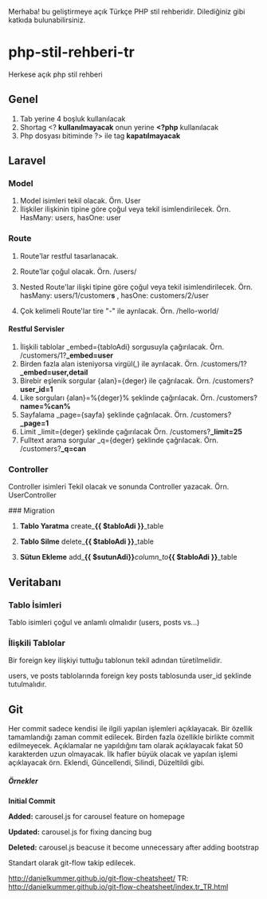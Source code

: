 Merhaba! bu geliştirmeye açık Türkçe PHP stil rehberidir. Dilediğiniz gibi katkıda bulunabilirsiniz.

# php-stil-rehberi-tr
Herkese açık php stil rehberi

## Genel
1. Tab yerine 4 boşluk kullanılacak
2. Shortag <? **kullanılmayacak** onun yerine **<?php** kullanılacak
3. Php dosyası bitiminde ?> ile tag **kapatılmayacak**

## Laravel

### Model
1. Model isimleri tekil olacak. Örn. User
2. İlişkiler ilişkinin tipine göre çoğul veya tekil isimlendirilecek. Örn. HasMany: user*s*, hasOne: user

### Route

1. Route'lar restful tasarlanacak.

2. Route'lar çoğul olacak. Örn. /users/

3. Nested Route'lar ilişki tipine göre çoğul veya tekil isimlendirilecek. Örn. hasMany: users/1/customer**s** , hasOne: customers/2/user

4. Çok kelimeli Route'lar tire "-" ile ayrılacak. Örn. /hello-world/

#### Restful Servisler

1. İlişkili tablolar _embed={tabloAdi} sorgusuyla çağırılacak. Örn. /customers/1?**_embed=user**
2. Birden fazla alan isteniyorsa virgül(,) ile ayrılacak. Örn. /customers/1?**_embed=user,detail**
3. Birebir eşlenik sorgular {alan}={deger} ile çağrılacak. Örn. /customers?**user_id=1**
4. Like sorguları {alan}=%{deger}% şeklinde çağırılacak. Örn. /customers?**name=%can%**
5. Sayfalama _page={sayfa} şeklinde çağrılacak. Örn. /customers?**_page=1**
6. Limit _limit={deger} şeklinde çağırılacak Örn. /customers?**_limit=25**
7. Fulltext arama sorgular _q={deger} şeklinde çağrılacak. Örn. /customers?**_q=can**

### Controller

Controller isimleri Tekil olacak ve sonunda Controller yazacak. Örn. UserController

### Migration

1. **Tablo Yaratma** create_**{{ $tabloAdi }}**_table

2. **Tablo Silme** delete_**{{ $tabloAdi }}**_table

3. **Sütun Ekleme** add_**{{ $sutunAdi}}**_column_to_**{{ $tabloAdi }}**_table

## Veritabanı
### Tablo İsimleri
Tablo isimleri çoğul ve anlamlı olmalıdır (users, posts vs...)
### İlişkili Tablolar
Bir foreign key ilişkiyi tuttuğu tablonun tekil adından türetilmelidir.

users, ve posts tablolarında foreign key posts tablosunda user_id şeklinde tutulmalıdır.

## Git

Her commit sadece kendisi ile ilgili yapılan işlemleri açıklayacak. Bir özellik tamamlandığı zaman commit edilecek. Birden fazla özellikle birlikte commit edilmeyecek. Açıklamalar ne yapıldığını tam olarak açıklayacak fakat 50 karakterden uzun olmayacak. İlk hafler büyük olacak ve yapılan işlemi açıklayacak örn. Eklendi, Güncellendi, Silindi, Düzeltildi gibi.

##### Örnekler

**Initial Commit**

**Added:** carousel.js for carousel feature on homepage

**Updated:** carousel.js for fixing dancing bug

**Deleted:** carousel.js beacuse it become unnecessary after adding bootstrap 

Standart olarak git-flow takip edilecek.

http://danielkummer.github.io/git-flow-cheatsheet/
TR: http://danielkummer.github.io/git-flow-cheatsheet/index.tr_TR.html
